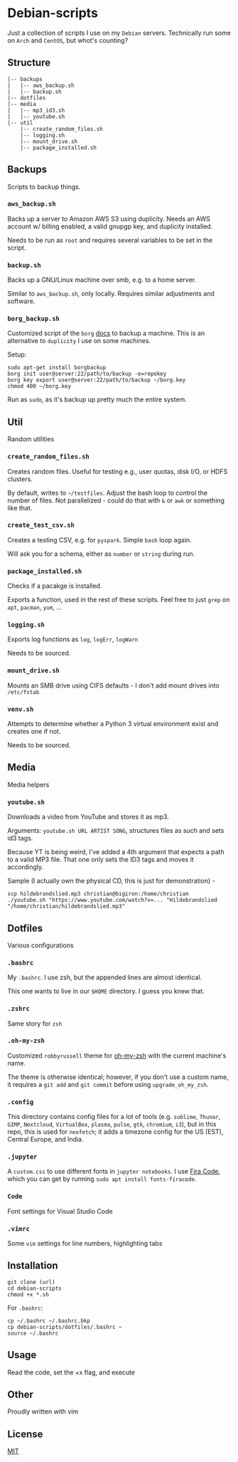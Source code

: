 # Debian-scripts
Just a collection of scripts I use on my `Debian` servers. Technically run some on `Arch` and `CentOS`, but whot's counting?

## Structure

```
|-- backups
|   |-- aws_backup.sh
|   |-- backup.sh
|-- dotfiles
|-- media
|   |-- mp3_id3.sh
|   |-- youtube.sh
|-- util
    |-- create_random_files.sh
    |-- logging.sh
    |-- mount_drive.sh
    |-- package_installed.sh
```

## Backups
Scripts to backup things.

### `aws_backup.sh`
Backs up a server to Amazon AWS S3 using duplicity. Needs an AWS account w/ billing enabled, a valid gnupgp key, and duplicity installed.

Needs to be run as `root` and requires several variables to be set in the script.

### `backup.sh`
Backs up a GNU/Linux machine over smb, e.g. to a home server.

Similar to `aws_backup.sh`, only locally. Requires similar adjustments and software.

### `borg_backup.sh`
Customized script of the `borg` [docs](https://borgbackup.readthedocs.io/en/stable/quickstart.html#automating-backups) to backup a machine. This is an alternative to `duplicity` I use on some machines.

Setup:
```
sudo apt-get install borgbackup 
borg init user@server:22/path/to/backup -e=repokey
borg key export user@server:22/path/to/backup ~/borg.key
chmod 400 ~/borg.key
```

Run as `sudo`, as it's backup up pretty much the entire system.

## Util
Random utilities

### `create_random_files.sh`
Creates random files. Useful for testing e.g., user quotas, disk I/O, or HDFS clusters.

By default, writes to `~/testfiles`. Adjust the bash loop to control the number of files. Not parallelized - could do that with `&` or `awk` or something like that.

### `create_test_csv.sh`

Creates a testing CSV, e.g. for `pyspark`. Simple `bash` loop again.

Will ask you for a schema, either as `number` or `string` during run.

### `package_installed.sh`
Checks if a pacakge is installed.

Exports a function, used in the rest of these scripts. Feel free to just `grep` on `apt`, `pacman`, `yum`, ...

### `logging.sh`
Exports log functions as `log`, `logErr`, `logWarn`

Needs to be sourced.

### `mount_drive.sh`
Mounts an SMB drive using CIFS defaults - I don't add mount drives into `/etc/fstab`

### `venv.sh`
Attempts to determine whether a Python 3 virtual environment exist and creates one if not.

Needs to be sourced.

## Media
Media helpers

### `youtube.sh`
Downloads a video from YouTube and stores it as mp3.

Arguments: `youtube.sh URL ARTIST SONG`, structures files as such and sets id3 tags.

Because YT is being weird, I've added a 4th argument that expects a path to a valid MP3 file. That one only sets the ID3 tags and moves it accordingly.

Sample (I actually own the physical CD, this is just for demonstration)  -
```
scp hildebrandslied.mp3 christian@bigiron:/home/christian
./youtube.sh "https://www.youtube.com/watch?v=... "Hildebrandslied "/home/christian/hildebrandslied.mp3"
```

## Dotfiles
Various configurations

### `.bashrc`
My `.bashrc`. I use zsh, but the appended lines are almost identical.

This one wants to live in our `$HOME` directory. I guess you knew that.

### `.zshrc`
Same story for `zsh`

### `.oh-my-zsh`
Customized `robbyrussell` theme for [oh-my-zsh](https://github.com/robbyrussell/oh-my-zsh) with the current machine's name.

The theme is otherwise identical; however, if you don't use a custom name, it requires a `git add` and `git commit` before using `upgrade_oh_my_zsh`.

### `.config`
This directory contains config files for a lot of tools (e.g. `sublime`, `Thunar`, `GIMP`, `Nextcloud`, `VirtualBox`, `plasma`, `pulse`, `gtk`, `chromium`, `i3`), but in this repo, this is used for `neofetch`; it adds a timezone config for the US (EST), Central Europe, and India.

### `.jupyter`
A `custom.css` to use different fonts in `jupyter notebooks`. I use [Fira Code](https://github.com/tonsky/FiraCode), which you can get by running `sudo apt install fonts-firacode`.

### `Code`
Font settings for Visual Studio Code

### `.vimrc`
Some `vim` settings for line numbers, highlighting tabs

## Installation
```
git clone (url)
cd debian-scripts
chmod +x *.sh
```

For `.bashrc`:
```
cp ~/.bashrc ~/.bashrc.bkp
cp debian-scripts/dotfiles/.bashrc ~
source ~/.bashrc
```

## Usage
Read the code, set the +x flag, and execute

## Other
Proudly written with vim

## License
[MIT](./LICENSE.md)
 
